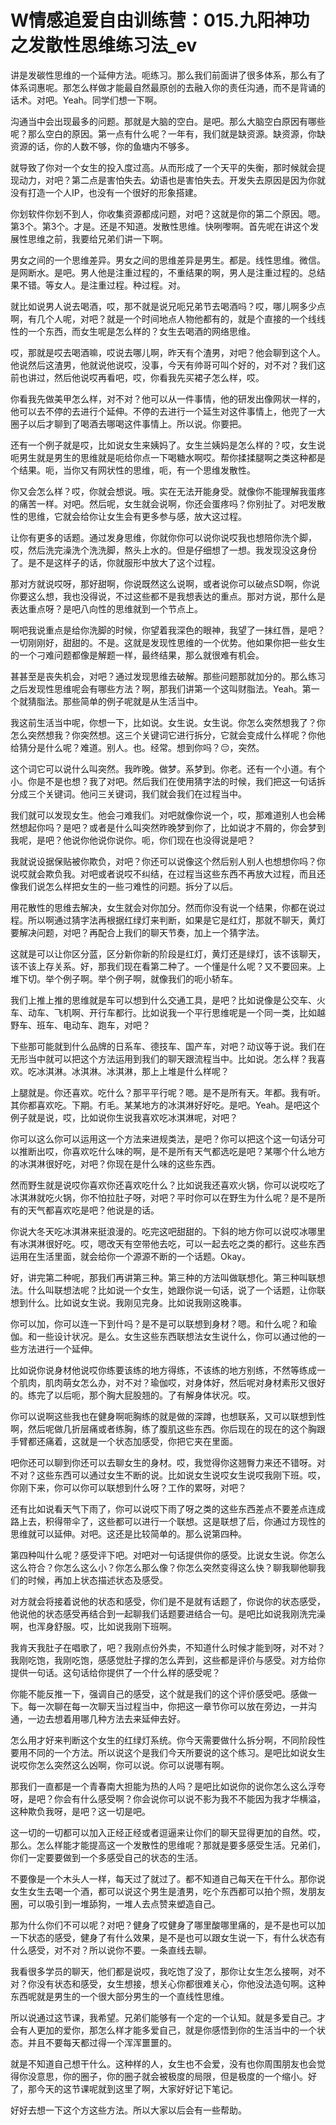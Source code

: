 # W情感追爱自由训练营：015.九阳神功之发散性思维练习法_ev

讲是发碳性思维的一个延伸方法。呃练习。那么我们前面讲了很多体系，那么有了体系词惠呢。那怎么样做才能最自然最原创的去融入你的责任沟通，而不是背诵的话术。对吧。Yeah。同学们想一下啊。

沟通当中会出现最多的问题。那就是大脑的空白。是吧。那么大脑空白原因有哪些呢？那么空白的原因。第一点有什么呢？一年有，我们就是缺资源。缺资源，你缺资源的话，你的人数不够，你的鱼塘内不够多。

就导致了你对一个女生的投入度过高。从而形成了一个天平的失衡，那时候就会提现动力，对吧？第二点是害怕失去。幼语也是害怕失去。开发失去原因是因为你就没有打造一个人IP，也没有一个很好的形象搭建。

你划软件你划不到人，你收集资源都成问题，对吧？这就是你的第二个原因。嗯。第3个。第3个。才是。还是不知道。发散性思维。快咧嚟啊。首先呢在讲这个发展性思维之前，我要给兄弟们讲一下啊。

男女之间的一个思维差异。男女之间的思维差异是男生。都是。线性思维。微信。是网断水。是吧。男人他是注重过程的，不重结果的啊，男人是注重过程的。总结果不错。等女人。是注重过程。种过程。对。

就比如说男人说去喝酒，哎，那不就是说兄呃兄弟节去喝酒吗？哎，哪儿啊多少点啊，有几个人呢，对吧？就是一个时间地点人物他都有的，就是个直接的一个线线性的一个东西，而女生呢是怎么样的？女生去喝酒的网络思维。

哎，那就是哎去喝酒嘛，哎说去哪儿啊，昨天有个渣男，对吧？他会聊到这个人。他说然后这渣男，他就说他说哎，没事，今天有帅哥可叫个好的，对不对？我们这前也讲过，然后他说哎再看吧，哎，你看我先买裙子怎么样，哎。

你看我先做美甲怎么样，对不对？他可以从一件事情，他的研发出像网状一样的，他可以去不停的去进行个延伸。不停的去进行一个延生对这件事情上，他兜了一大圈子以后才聊到了喝酒去哪喝这件事情上。所以说。你要把。

还有一个例子就是哎，比如说女生来姨妈了。女生兰姨妈是怎么样的？哎，女生说呃男生就是男生的思维就是呃给你点一下喝糖水啊哎。帮你揉揉腿啊之类这种都是个结果。呃，当你又有网状性的思维，呃，有一个思维发散性。

你又会怎么样？哎，你就会想说。哦。实在无法开能身受。就像你不能理解我蛋疼的痛苦一样。对吧。然后呢，女生就会说啊，你还会蛋疼吗？你别扯了。对吧发散性的思维，它就会给你让女生会有更多参与感，放大这过程。

让你有更多的话题。通过发身思维，你就你你可以说你说哎我也想陪你洗个脚，哎，然后洗完澡洗个洗洗脚，熬头上水的。但是仔细想了一想。我发现没这身份了。是不是这样子的话，你就服形中放大了这个过程。

那对方就说哎呀，那好甜啊，你说既然这么说啊，或者说你可以破点SD啊，你说你要这么想，我也没得说，不过这些都不是我想表达的重点。那对方说，那什么是表达重点呀？是吧八向性的思维就到一个节点上。

啊吧我说重点是给你洗脚的时候，你望着我深色的眼神，我望了一抹红唇，是吧？一切刚刚好，甜甜的。不是。这就是发现性思维的一个优势。他如果你把一些女生的一个刁难问题都像是解题一样，最终结果，那么就很难有机会。

甚甚至是丧失机会，对吧？通过发现思维去破解。那些问题那就加分的。那么练习之后发现性思维呢会有哪些方法？啊，那我们讲第一个这叫财脂法。Yeah。第一个就猜脂法。那些简单的例子呢就是从生活当中。

我这前生活当中呢，你想一下，比如说。女生说。女生说。你怎么突然想我了？你怎么突然想我？你突然想。这三个关键词它进行拆分，它就会变成什么样呢？你他给猜分是什么呢？难道。别人。也。经常。想到你吗？😔，突然。

这个词它可以说什么叫突然。我昨晚。做梦。系梦到。你老。还有一个小道。有个小。你是不是也想？我了对吧。然后我们在使用猜字法的时候，我们把这一句话拆分成三个关键词。他问三关键词，我们就会我们在过程当中。

我们就可以发现女生。他会刁难我们。对吧就像你说一个，哎，那难道别人也会稀然想起你吗？是吧？或者是什么叫突然昨晚梦到你了，比如说才不屑的，你会梦到我呢，是吧？他说你他说你说你。呃，你们现在也没得说是吧？

我就说设据保贴被你欺负，对吧？你还可以说像这个然后别人别人也想想你吗？你说哎就会欺负我。对吧或者说哎不纠结，在过程当这些东西不再放大过程，而且还像我们说怎么样把女生的一些刁难性的问题。拆分了以后。

用花散性的思维去解决，女生就会对你加分。然而你没有说一个结果，你都在说过程。所以啊通过猜字法再根据红绿灯来判断，如果是它是红灯，那就不聊天，黄灯要解决问题，对吧？再配合上我们的聊天节奏，加上一个猜字法。

这就是可以让你区分蓝，区分新你新的阶段是红灯，黄灯还是绿灯，该不该聊天，该不该上存关系。好，那我们现在看第二种了。一个懂是什么呢？又不要回来。上堆下切。举个例子啊。举个例子啊，就像我们的呃小轿车。

我们上推上推的思维就是车可以想到什么交通工具，是吧？比如说像是公交车、火车、动车、飞机啊、开行车都行。比如说我一个平行思维呢是一个同一类，比如越野车、班车、电动车、跑车，对吧？

下些那可能就到什么品牌的日系车、德技车、国产车，对吧？动议等于说。我们在无形当中就可以把这个方法运用到我们的聊天跟流程当中。比如说。怎么样？我喜欢。吃冰淇淋。冰淇淋。冰淇淋，那上上堆是什么样呢？

上腿就是。你还喜欢。吃什么？那平平行呢？嗯。是不是所有天。年都。我有听。其你都喜欢吃。下期。冇毛。某某地方的冰淇淋好好吃。是吧。Yeah。是吧这个例子就是说，哎，比如说你生说我喜欢吃冰淇淋呢，对吧？

你可以这么你可以运用这一个方法来进规类法，是吧？你可以把这个这一句话分可以推断出哎，你喜欢吃什么味的啊，是不是所有天气都选吃是吧？某哪个什么地方的冰淇淋很好吃，对吧？你现在是什么味的这些东西。

然而野生就是说哎你喜欢你还喜欢吃什么？比如说我还喜欢火锅，你可以说哎吃了冰淇淋就吃火锅，你不怕拉肚子呀，对吧？平时你可以在野生为什么呢？是不是所有的天气都喜欢吃是吧？他说是的话。

你说大冬天吃冰淇淋来挺浪漫的。吃完这吧甜甜的。下斜的地方你可以说哎冰哪里有冰淇淋很好吃。哎，嗯改天有空带他去吃，可以一起去吃之类的都行。这些东西运用在生活里面，就会给你一个源源不断的一个话题。Okay。

好，讲完第二种呢，那我们再讲第三种。第三种的方法叫做联想化。第三种叫联想法。什么叫联想法呢？比如说一个女生，她跟你说一句话，说了一个话题，让你联想到什么。比如说女生说。我刚见完身。比如说我刚这晚事。

你可以加，你可以连一下到什吗？是不是可以联想到身材？嗯。和什么呢？和瑜伽。和一些设计状况。是么。女生这些东西联想法女生说什么，你可以通过他的一些方法进行一个延伸。

比如说你说身材他说哎你练要该练的地方得练，不该练的地方别练，不然等练成一个肌肉，肌肉萌女怎么办，对不对？瑜伽哎，对身体好，然后呢对身材素形又很好的。练完了以后呃，那个胸大屁股翘的。了有解身体状况。哎。

你可以说啊这些我也在健身啊呃胸练的就是做的深蹲，也想联系，又可以联想到性啊，然后呢做几折层痛或者练胸，练了腹肌这些东西。你后现在的现在的这个胸跟手臂都还痛着，这就是一个状态加感受，你把它夹在里面。

吧你还可以聊到你还可以去聊女生的身材。哎，我觉得你这翘臀力来还不错呀。对不对？这些东西可以通过女生不断的说。比如说女生说哎女生说哎我刚下班。哎，你刚下来，你可以你可以联想到什么呀？工作的累呀，对吧？

还有比如说看天气下雨了，你可以说哎下雨了呀之类的这些东西差点不要差点连成路上去，积得带伞了，这些都可以进行一个联想。这是联想了后，你通过方现性的思维就可以延伸。对吧。这还是比较简单的。那么说第四种。

第四种叫什么呢？感受评下吧。对吧对一句话提供你的感受。比说女生说。你怎么这么符合？你怎么这么小？你怎么那么像？你怎么突然变得这么快？聊我聊他聊我们的时候，再加上状态描述状态及感受。

对方就会将接着说他的状态和感受，你们是不是就有话题了，你说你的状态感受，他说他的状态感受再结合到一起聊我们话题要进结合一句。是吧比如说我刚洗完澡啊，也浑身舒服。哎，比如说我刚下班啊。

我肯天我肚子在唱歌了，吧？我刚点份外卖，不知道什么时候才能到呀，对不对？我刚吃饱，我刚吃饱，感感觉肚子撑的怎么弄到，这些都是评价与感受。对方给你提供一句话。这句话给你提供了一个什么样的感受呢？

你能不能反推一下，强调自己的感受，这个就是我们的这个评价感受吧。感做一下。每一次聊在每一次聊天当过程当中，你把这一章节你可以放在旁边，一并沟通，一边去想着用哪几种方法去来延伸去好。

怎么用才好来判断这个女生的红绿灯系统。你今天需要做什么拆分啊，不同阶段性要用不同的一个方法。所以说这个是我们今天所要说的这个练习。是吧比如说女生说哎你怎么突然这么凶啊，你可以说。你可以说哪有啊。

那我们一直都是一个青春南大担能为热的人吗？是吧比如说你的说你怎么这么浮夸呀，是吧？你会有什么感受啊？你会说你可以说不影为我不不能因为我才华横溢，这种欺负我呀，是吧？这一切是吧。

这一切的一切都可以加入正经正经或者逗逼来让你们的聊天显得更加的自然。哎，那么。怎么样能才能提高这一个发散性的思维呢？那就是要多感受生活。兄弟们，你们一定要要做到一个多感受自己的状态的生活。

不要像是一个木头人一样，每天过了就过了。都不知道自己每天在干什么。那你说女生女生去喝一个酒，都可以说这个男生是渣男，吃个东西都可以拍个照，发朋友圈，可以吸引到一堆舔狗，一堆人去点赞来塑造自己。

那为什么你们不可以呢？对吧？健身了哎健身了哪里酸哪里痛的，是不是也可以加一下状态的感受，健身了有什么效果，是不是也可以跟女生说一下，有什么状态有什么感受，对不对？所以说你不要。一条直线去聊。

我看很多学员的聊天，他们都是说哎，我吃饱了没了，那你让女生怎么接啊，对不对？你没有状态和感受，女生想接，想关心你都很难关心，你他没法造句啊。这种东西呢就是男生的一个很大部分男生的一个直线性思维。

所以说通过这节课，我希望。兄弟们能够有一个定的一个认知。就是多爱自己。才会有人更加的爱你，那怎么样才能多爱自己，就是你感悟到你的生活当中的一个状态。并且不要每天都过得一个浑浑噩噩的。

就是不知道自己想干什么。这种样的人，女生也不会爱，没有也你周围朋友也会觉得你没意思，你的圈子，你的圈子就会被极度的局限，但是极度的一个缩小。好了，那今天的这节课呢就到这里了啊，大家好好记下笔记。

好好去想一下这个方这些方法。所以大家以后会有一些帮助。